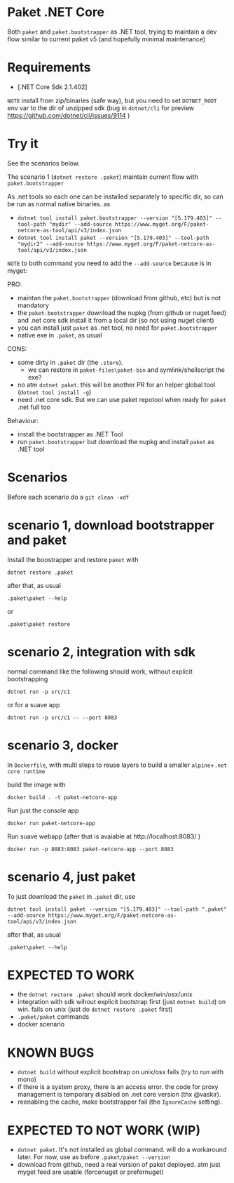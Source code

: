 # Paket .NET Core

Both `paket` and `paket.bootstrapper` as .NET tool, trying to maintain a dev flow similar to current paket v5 (and hopefully minimal maintenance)

# Requirements

- [.NET Core Sdk 2.1.402]

`NOTE` install from zip/binaries (safe way), but you need to set `DOTNET_ROOT` env var to the dir of unzipped sdk (bug in `dotnet/cli` for preview https://github.com/dotnet/cli/issues/9114 )

# Try it

See the scenarios below.

The scenario 1 (`dotnet restore .paket`) maintain current flow with `paket.bootstrapper`

As .net tools so each one can be installed separately to specific dir, so can be run as normal native binaries. as

- `dotnet tool install paket.bootstrapper --version "[5.179.403]" --tool-path "mydir" --add-source https://www.myget.org/F/paket-netcore-as-tool/api/v3/index.json`
- `dotnet tool install paket --version "[5.179.403]" --tool-path "mydir2" --add-source https://www.myget.org/F/paket-netcore-as-tool/api/v3/index.json`

`NOTE` to both command you need to add the `--add-source` because is in myget:

PRO:

- maintan the `paket.bootstrapper` (download from github, etc) but is not mandatory
- the `paket.bootstrapper` download the nupkg (from github or nuget feed) and .net core sdk install it from a local dir (so not using nuget client)
- you can install just `paket` as .net tool, no need for `paket.bootstrapper`
- native exe in `.paket`, as usual

CONS:

- some dirty in `.paket` dir (the `.store`).
  - we can restore in `paket-files\paket-bin` and symlink/shellscript the exe?
- no atm `dotnet paket`. this will be another PR for an helper global tool (`dotnet tool install -g`)
- need .net core sdk. But we can use paket repotool when ready for `paket` .net full too

Behaviour:

- install the bootstrapper as .NET Tool
- run `paket.bootstrapper` but download the nupkg and install `paket` as .NET tool

# Scenarios

Before each scenario do a `git clean -xdf`

# scenario 1, download bootstrapper and paket

Install the boostrapper and restore `paket` with

`dotnet restore .paket`

after that, as usual

`.paket\paket --help`

or

`.paket\paket restore`

# scenario 2, integration with sdk

normal command like the following should work, without explicit bootstrapping

```
dotnet run -p src/c1
```

or for a suave app

```
dotnet run -p src/c1 -- --port 8083
```

# scenario 3, docker

In `Dockerfile`, with multi steps to reuse layers to build a smaller `alpine`+`.net core runtime`

build the image with

```
docker build . -t paket-netcore-app
```

Run just the console app

```
docker run paket-netcore-app
```

Run suave webapp (after that is avaiable at http://localhost:8083/ )

```
docker run -p 8083:8083 paket-netcore-app --port 8083
```

# scenario 4, just paket

To just download the `paket` in `.paket` dir, use

`dotnet tool install paket --version "[5.179.403]" --tool-path ".paket" --add-source https://www.myget.org/F/paket-netcore-as-tool/api/v3/index.json`

after that, as usual

`.paket\paket --help`

# EXPECTED TO WORK

- the `dotnet restore .paket` should work docker/win/osx/unix
- integration with sdk wihout explicit bootstrap first (just `dotnet build`) on win. fails on unix (just do `dotnet restore .paket` first)
- `.paket/paket` commands
- docker scenario

# KNOWN BUGS

- `dotnet build` without explicit bootstrap on unix/osx fails (try to run with mono)
- if there is a system proxy, there is an access error. the code for proxy management is temporary disabled on .net core version (thx @vaskir).
- reenabling the cache, make bootstrapper fail (the `IgnoreCache` setting).

# EXPECTED TO NOT WORK (WIP)

- `dotnet paket`. It's not installed as global command. will do a workaround later. For now, use as before `.paket/paket --version`
- download from github, need a real version of paket deployed. atm just myget feed are usable (forcenuget or prefernuget)
